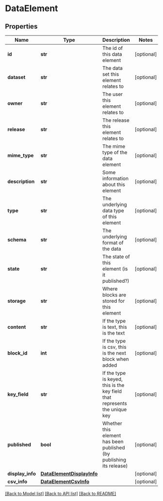 # DataElement

## Properties
Name | Type | Description | Notes
------------ | ------------- | ------------- | -------------
**id** | **str** | The id of this data element | [optional] 
**dataset** | **str** | The data set this element relates to | [optional] 
**owner** | **str** | The user this element relates to | [optional] 
**release** | **str** | The release this element relates to | [optional] 
**mime_type** | **str** | The mime type of the data element | [optional] 
**description** | **str** | Some information about this element | [optional] 
**type** | **str** | The underlying data type of this element | [optional] 
**schema** | **str** | The underlying format of the data | [optional] 
**state** | **str** | The state of this element (is it published?) | [optional] 
**storage** | **str** | Where blocks are stored for this element | [optional] 
**content** | **str** | If the type is text, this is the text | [optional] 
**block_id** | **int** | If the type is csv, this is the next block when added | [optional] 
**key_field** | **str** | If the type is keyed, this is the key field that represents the unique key | [optional] 
**published** | **bool** | Whether this element has been published (by publishing its release) | [optional] 
**display_info** | [**DataElementDisplayInfo**](DataElementDisplayInfo.md) |  | [optional] 
**csv_info** | [**DataElementCsvInfo**](DataElementCsvInfo.md) |  | [optional] 

[[Back to Model list]](../README.md#documentation-for-models) [[Back to API list]](../README.md#documentation-for-api-endpoints) [[Back to README]](../README.md)


